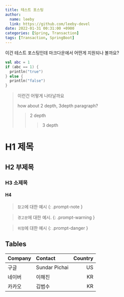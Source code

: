 ```yaml
---
title: 테스트 포스팅
author:
  name: leeby
  link: https://github.com/leeby-devel
date: 2022-01-31 00:31:00 +0900
categories: [Spring, Transaction]
tags: [Transaction, SpringBoot]
---
```


이건 테스트 포스팅인데 마크다운에서 어떤게 지원되나 볼까요?

```kotlin
val abc = 1
if (abc == 1) {
  println("true")
} else {
  println("false")
}
```



> 이런건 어떻게 나타날까요
>
> how about 2 depth, 3depth paragraph?
>
> > 2 depth
> >
> > > 3 depth

# H1 제목

## H2 부제목

### H3 소제목

#### H4


> `참고`에 대한 예시
{: .prompt-note }

> `경고문`에 대한 예시.
{: .prompt-warning }

> `위험`에 대한 예시
{: .prompt-danger }

## Tables

| Company                      | Contact          | Country |
|:-----------------------------|:-----------------|--------:|
| 구글          | Sundar Pichai     | US |
| 네이버               | 이해진    | KR      |
| 카카오 | 김범수 | KR   |



